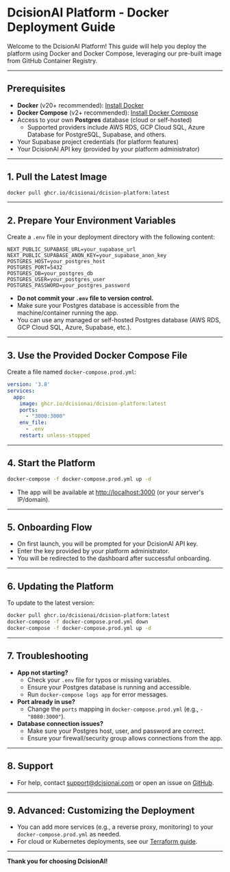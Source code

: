 # DcisionAI Platform - Docker Deployment Guide

Welcome to the DcisionAI Platform! This guide will help you deploy the platform using Docker and Docker Compose, leveraging our pre-built image from GitHub Container Registry.

---

## Prerequisites

- **Docker** (v20+ recommended): [Install Docker](https://docs.docker.com/get-docker/)
- **Docker Compose** (v2+ recommended): [Install Docker Compose](https://docs.docker.com/compose/install/)
- Access to your own **Postgres** database (cloud or self-hosted)
  - Supported providers include AWS RDS, GCP Cloud SQL, Azure Database for PostgreSQL, Supabase, and others.
- Your Supabase project credentials (for platform features)
- Your DcisionAI API key (provided by your platform administrator)

---

## 1. Pull the Latest Image

```bash
docker pull ghcr.io/dcisionai/dcision-platform:latest
```

---

## 2. Prepare Your Environment Variables

Create a `.env` file in your deployment directory with the following content:

```env
NEXT_PUBLIC_SUPABASE_URL=your_supabase_url
NEXT_PUBLIC_SUPABASE_ANON_KEY=your_supabase_anon_key
POSTGRES_HOST=your_postgres_host
POSTGRES_PORT=5432
POSTGRES_DB=your_postgres_db
POSTGRES_USER=your_postgres_user
POSTGRES_PASSWORD=your_postgres_password
```

- **Do not commit your `.env` file to version control.**
- Make sure your Postgres database is accessible from the machine/container running the app.
- You can use any managed or self-hosted Postgres database (AWS RDS, GCP Cloud SQL, Azure, Supabase, etc.).

---

## 3. Use the Provided Docker Compose File

Create a file named `docker-compose.prod.yml`:

```yaml
version: '3.8'
services:
  app:
    image: ghcr.io/dcisionai/dcision-platform:latest
    ports:
      - "3000:3000"
    env_file:
      - .env
    restart: unless-stopped
```

---

## 4. Start the Platform

```bash
docker-compose -f docker-compose.prod.yml up -d
```

- The app will be available at [http://localhost:3000](http://localhost:3000) (or your server's IP/domain).

---

## 5. Onboarding Flow

- On first launch, you will be prompted for your DcisionAI API key.
- Enter the key provided by your platform administrator.
- You will be redirected to the dashboard after successful onboarding.

---

## 6. Updating the Platform

To update to the latest version:

```bash
docker pull ghcr.io/dcisionai/dcision-platform:latest
docker-compose -f docker-compose.prod.yml down
docker-compose -f docker-compose.prod.yml up -d
```

---

## 7. Troubleshooting

- **App not starting?**
  - Check your `.env` file for typos or missing variables.
  - Ensure your Postgres database is running and accessible.
  - Run `docker-compose logs app` for error messages.
- **Port already in use?**
  - Change the `ports` mapping in `docker-compose.prod.yml` (e.g., `- "8080:3000"`).
- **Database connection issues?**
  - Make sure your Postgres host, user, and password are correct.
  - Ensure your firewall/security group allows connections from the app.

---

## 8. Support

- For help, contact [support@dcisionai.com](mailto:support@dcisionai.com) or open an issue on [GitHub](https://github.com/DcisionAI/dcision-platform).

---

## 9. Advanced: Customizing the Deployment

- You can add more services (e.g., a reverse proxy, monitoring) to your `docker-compose.prod.yml` as needed.
- For cloud or Kubernetes deployments, see our [Terraform guide](../README.md#aws-deployment-terraform).

---

**Thank you for choosing DcisionAI!** 